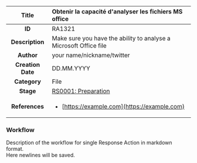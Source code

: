 | Title                       | Obtenir la capacité d'analyser les fichiers MS office         |
|:---------------------------:|:--------------------|
| **ID**                      | RA1321            |
| **Description**             | Make sure you have the ability to analyse a Microsoft Office file   |
| **Author**                  | your name/nickname/twitter        |
| **Creation Date**           | DD.MM.YYYY |
| **Category**                | File      |
| **Stage**                   |[RS0001: Preparation](../Response_Stages/RS0001.md)| 
| **References** |<ul><li>[https://example.com](https://example.com)</li></ul>|

### Workflow

Description of the workflow for single Response Action in markdown format.  
Here newlines will be saved.  
